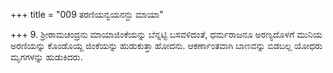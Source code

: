 +++
title = "009 ತರಣಿಯನ್ವಯನನ್ದು ಮಾಯಾ"

+++
9. ಶ್ರೀರಾಮಚಂದ್ರನು ಮಾಯಾಜಿಂಕೆಯನ್ನು ಬೆನ್ನಟ್ಟಿ ಬಸವಳಿದಂತೆ, ಧರ್ಮರಾಜನೂ ಅರಣ್ಯದೊಳಗೆ ಮುನಿಯ ಅರಣಿಯನ್ನು ಕೊಂಡೊಯ್ದ ಜಿಂಕೆಯನ್ನು ಹುಡುಕುತ್ತಾ ಹೋದನು. ಆಕರ್ಣಾಂತವಾಗಿ ಬಾಣವನ್ನು ಬಿಡಬಲ್ಲ ಯೋಧರು ಮೃಗಗಳನ್ನು ಹುಡುಕಿದರು.